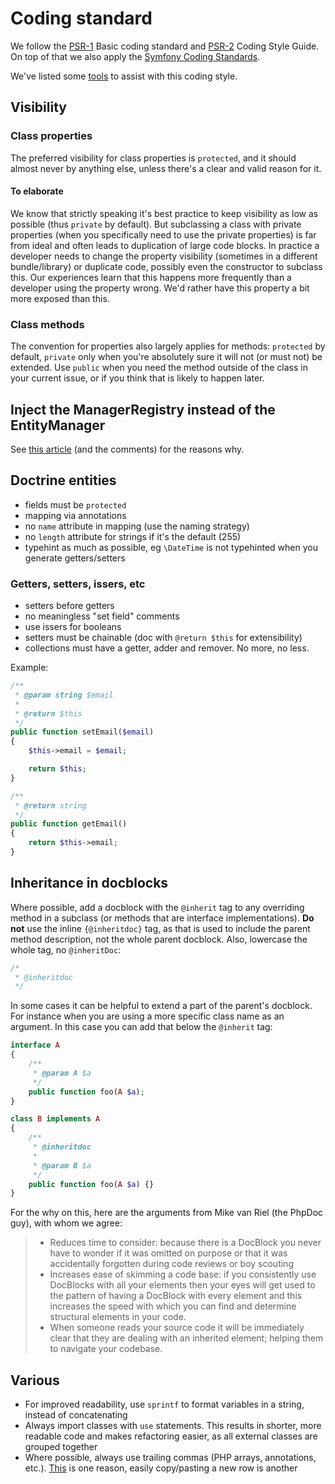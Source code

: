 Coding standard
===============

We follow the [PSR-1][1] Basic coding standard and [PSR-2][2] Coding Style Guide. On top of that we also apply the
[Symfony Coding Standards][3].

We've listed some [tools][4] to assist with this coding style.

[1]: https://github.com/php-fig/fig-standards/blob/master/accepted/PSR-1-basic-coding-standard.md
[2]: https://github.com/php-fig/fig-standards/blob/master/accepted/PSR-2-coding-style-guide.md
[3]: http://symfony.com/doc/current/contributing/code/standards.html
[4]: 05-tools.md

## Visibility

### Class properties

The preferred visibility for class properties is `protected`, and it should almost never by anything else, unless
there's a clear and valid reason for it.

#### To elaborate

We know that strictly speaking it's best practice to keep visibility as low as possible (thus `private` by default). But
subclassing a class with private properties (when you specifically need to use the private properties) is far from ideal
and often leads to duplication of large code blocks. In practice a developer needs to change the property visibility
(sometimes in a different bundle/library) or duplicate code, possibly even the constructor to subclass this. Our
experiences learn that this happens more frequently than a developer using the property wrong. We'd rather have this
property a bit more exposed than this.

### Class methods

The convention for properties also largely applies for methods: `protected` by default, `private` only when you're
absolutely sure it will not (or must not) be extended. Use `public` when you need the method outside of the class in
your current issue, or if you think that is likely to happen later.

## Inject the ManagerRegistry instead of the EntityManager

See [this article][5] (and the comments) for the reasons why.

[5]: http://php-and-symfony.matthiasnoback.nl/2014/05/inject-the-manager-registry-instead-of-the-entity-manager/

## Doctrine entities
* fields must be `protected`
* mapping via annotations
* no `name` attribute in mapping (use the naming strategy)
* no `length` attribute for strings if it's the default (255)
* typehint as much as possible, eg `\DateTime` is not typehinted when you generate getters/setters

### Getters, setters, issers, etc
* setters before getters
* no meaningless "set field" comments
* use issers for booleans
* setters must be chainable (doc with `@return $this` for extensibility)
* collections must have a getter, adder and remover. No more, no less.
 
Example:

```php
/**
 * @param string $email
 *
 * @return $this
 */
public function setEmail($email)
{
    $this->email = $email;

    return $this;
}

/**
 * @return string
 */
public function getEmail()
{
    return $this->email;
}
```

## Inheritance in docblocks

Where possible, add a docblock with the `@inherit` tag to any overriding method in a subclass (or methods that are interface implementations). **Do not** use the inline `{@inheritdoc}` tag, as that is used to include the parent method description, not the whole parent docblock. Also, lowercase the whole tag, no `@inheritDoc`:

```php
/*
 * @inheritdoc
 */
```

In some cases it can be helpful to extend a part of the parent's docblock. For instance when you are using a more specific class name as an argument. In this case you can add that below the `@inherit` tag:

```php
interface A 
{
    /**
     * @param A $a
     */
    public function foo(A $a);
}

class B implements A
{
    /**
     * @inheritdoc
     *
     * @param B $a
     */
    public function foo(A $a) {}
}
```

For the why on this, here are the arguments from Mike van Riel (the PhpDoc guy), with whom we agree:

> * Reduces time to consider: because there is a DocBlock you never have to wonder if it was omitted on purpose or that it was accidentally forgotten during code reviews or boy scouting
> * Increases ease of skimming a code base: if you consistently use DocBlocks with all your elements then your eyes will get used to the pattern of having a DocBlock with every element and this increases the speed with which you can find and determine structural elements in your code.
> * When someone reads your source code it will be immediately clear that they are dealing with an inherited element; helping them to navigate your codebase.

## Various

* For improved readability, use `sprintf` to format variables in a string, instead of concatenating
* Always import classes with `use` statements. This results in shorter, more readable code and makes refactoring easier, as all external classes are grouped together
* Where possible, always use trailing commas (PHP arrays, annotations, etc.). [This](https://twitter.com/umpirsky/status/611799916206276608) is one reason, easily copy/pasting a new row is another
